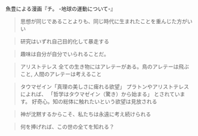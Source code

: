
魚豊による漫画『チ。 -地球の運動について-』



> 思想が同じであることよりも、同じ時代に生まれたことを重んじた方がいい

> 研究はいずれ自己目的化して暴走する

> 趣味は自分が自分でいられることだ。

>アリストテレス
全ての生き物にはアレテーがある。鳥のアレテーは飛ぶこと, 人間のアレテーは考えること

> タウマゼイン「真理の美しさに痺れる欲望」
> プラトンやアリストテレスによれば、  「哲学はタウマゼイン（驚き）から始まる」  とされています。
好奇心。知の総体に触れたいという欲望は見放される

> 神が沈黙するからこそ、私たちは永遠に考え続けられる

> 何を捧げれば、この世の全てを知れる？

